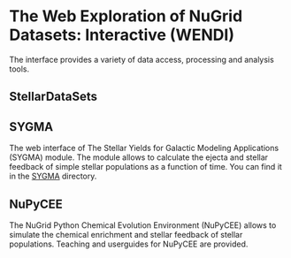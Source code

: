 # The Web Exploration of NuGrid Datasets: Interactive (WENDI)

The interface provides a variety of data access, processing and analysis tools.


## StellarDataSets


## SYGMA

The web interface of The Stellar Yields for Galactic Modeling Applications (SYGMA) module.
The module allows to calculate the ejecta and stellar feedback of simple stellar populations as a function of time.
You can find it in the [SYGMA](SYGMA) directory.


## NuPyCEE

The NuGrid Python Chemical Evolution Environment (NuPyCEE) allows to simulate the chemical enrichment and stellar feedback of stellar populations. 
Teaching and userguides for NuPyCEE are provided.
